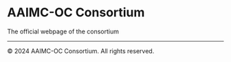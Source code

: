 # AAIMC-OC Consortium

The official webpage of the consortium

---
© 2024 AAIMC-OC Consortium. All rights reserved.
